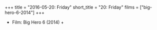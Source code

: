 +++
title = "2016-05-20: Friday"
short_title = "20: Friday"
films = ["big-hero-6-2014"]
+++


* Film: Big Hero 6 (2014) +

